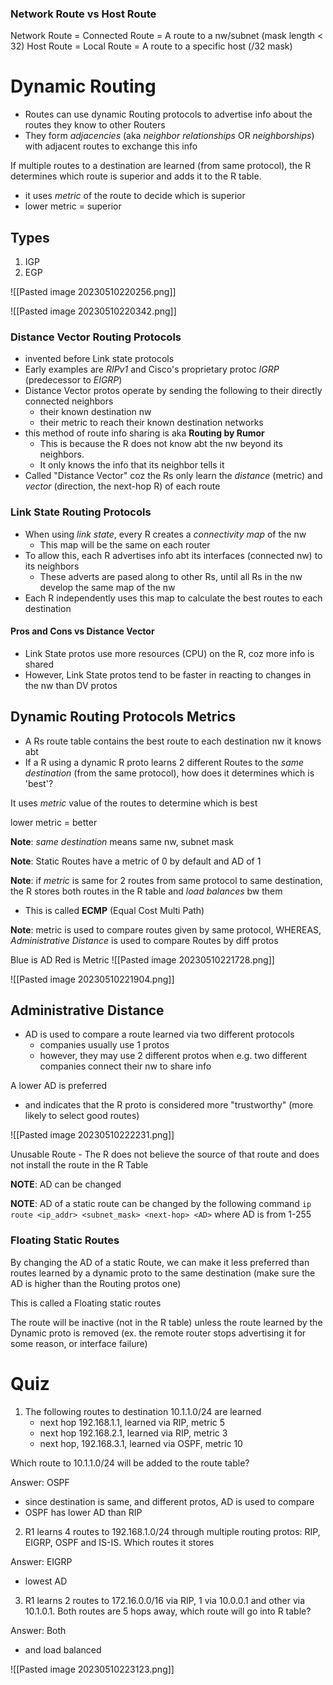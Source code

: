 
### Network Route vs Host Route

Network Route = Connected Route = A route to a nw/subnet (mask length < 32)
Host Route = Local Route = A route to a specific host (/32 mask)

# Dynamic Routing

- Routes can use dynamic Routing protocols to advertise info about the routes they know to other Routers
- They form *adjacencies* (aka  *neighbor relationships* OR *neighborships*) with adjacent routes to exchange this info


If multiple routes to a destination are learned (from same protocol), the R determines which route is superior and adds it to the R table.
- it uses *metric* of the route to decide which is superior
- lower metric = superior

## Types

1. IGP
2. EGP

![[Pasted image 20230510220256.png]]


![[Pasted image 20230510220342.png]]


### Distance Vector  Routing Protocols

- invented before Link state protocols
- Early examples are *RIPv1* and Cisco's proprietary protoc *IGRP* (predecessor to *EIGRP*)
- Distance Vector protos operate by sending the following to their directly connected neighbors
	- their known destination nw
	- their metric to reach their known destination networks
- this method of route info sharing is aka **Routing by Rumor**
	- This is because the R does not know abt the nw beyond its neighbors.
	- It only knows the info that its neighbor tells it
- Called "Distance Vector" coz the Rs only learn the *distance* (metric) and *vector* (direction, the next-hop R) of each route

### Link State Routing Protocols

- When using *link state*, every R creates a *connectivity map* of the nw
	- This map will be the same on each router
- To allow this, each R advertises info abt its interfaces (connected nw) to its neighbors
	- These adverts are pased along to other Rs, until all Rs in the nw develop the same map of the nw
- Each R independently uses this map to calculate the best routes to each destination

#### Pros and Cons vs Distance Vector
- Link State protos use more resources (CPU) on the R, coz more info is shared
- However, Link State protos tend to be faster in reacting to changes in the nw than DV protos

## Dynamic Routing Protocols Metrics

- A Rs route table contains the best route to each destination nw it knows abt
- If a R using a dynamic R proto learns 2 different Routes to the *same destination* (from the same protocol), how does it determines which is 'best'?

It uses *metric* value of the routes to determine which is best

lower metric = better


**Note**: *same destination* means same nw, subnet mask

**Note**: Static Routes have a metric of 0 by default and AD of 1

**Note**: if *metric* is same for 2 routes from same protocol to same destination, the R stores both routes in the R table and *load balances* bw them
- This is called **ECMP** (Equal Cost Multi Path)


**Note**: metric is used to compare routes given by same protocol, WHEREAS, *Administrative Distance* is used to compare Routes by diff protos 


Blue is AD
Red is Metric
![[Pasted image 20230510221728.png]]

![[Pasted image 20230510221904.png]]


## Administrative Distance

- AD is used to compare a route learned via two different protocols
	- companies usually use 1 protos
	- however, they may use 2 different protos when e.g. two different companies connect their nw to share info

A lower AD is preferred
- and indicates that the R proto is considered more "trustworthy" (more likely to select good routes)

![[Pasted image 20230510222231.png]]

Unusable Route - The R does not believe the source of that route and does not install the route in the R Table

**NOTE**: AD can be changed

**NOTE**: AD of a static route can be changed by the following command
`ip route <ip_addr> <subnet_mask> <next-hop> <AD>`
where AD is from 1-255


### Floating Static Routes

By changing the AD of a static Route, we can make it less preferred than routes learned by a dynamic proto to the same destination (make sure the AD is higher than the Routing protos one)

This is called a Floating static routes

The route will be inactive (not in the R table) unless the route learned by the Dynamic proto is removed (ex. the remote router stops advertising it for some reason, or interface failure)



# Quiz

1. The following routes to destination 10.1.1.0/24 are learned
	- next hop 192.168.1.1, learned via RIP, metric 5
	- next hop 192.168.2.1, learned via RIP, metric 3
	- next hop, 192.168.3.1, learned via OSPF, metric 10

Which route to 10.1.1.0/24 will be added to the route table?

Answer: OSPF
- since destination is same, and different protos, AD is used to compare
- OSPF has lower AD than RIP


2. R1 learns 4 routes to 192.168.1.0/24 through multiple routing protos: RIP, EIGRP, OSPF and IS-IS. Which routes it stores

Answer: EIGRP
- lowest AD


3. R1 learns 2 routes to 172.16.0.0/16 via RIP, 1 via 10.0.0.1 and other via 10.1.0.1. Both routes are 5 hops away, which route will go into R table?

Answer: Both
- and load balanced



![[Pasted image 20230510223123.png]]

